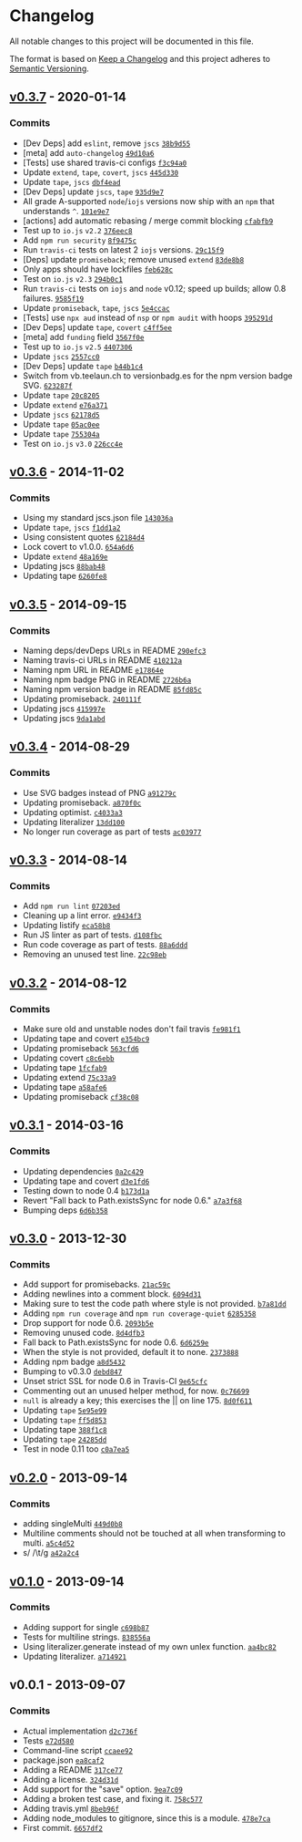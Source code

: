 # Changelog

All notable changes to this project will be documented in this file.

The format is based on [Keep a Changelog](https://keepachangelog.com/en/1.0.0/)
and this project adheres to [Semantic Versioning](https://semver.org/spec/v2.0.0.html).

## [v0.3.7](https://github.com/ljharb/node-comments/compare/v0.3.6...v0.3.7) - 2020-01-14

### Commits

- [Dev Deps] add `eslint`, remove `jscs` [`38b9d55`](https://github.com/ljharb/node-comments/commit/38b9d551f53e93574c1fb38ab2514166f34c6227)
- [meta] add `auto-changelog` [`49d10a6`](https://github.com/ljharb/node-comments/commit/49d10a66dc9ca463ec9f8ed3519a0cb26b365dd1)
- [Tests] use shared travis-ci configs [`f3c94a0`](https://github.com/ljharb/node-comments/commit/f3c94a0bd18af4f494fa6c1bdc2a167c2e472102)
- Update `extend`, `tape`, `covert`, `jscs` [`445d330`](https://github.com/ljharb/node-comments/commit/445d330ba052d052cc491dd965deb8d610ce4197)
- Update `tape`, `jscs` [`dbf4ead`](https://github.com/ljharb/node-comments/commit/dbf4eadf1ee490e09492968f24a3eb6f92b4ad92)
- [Dev Deps] update `jscs`, `tape` [`935d9e7`](https://github.com/ljharb/node-comments/commit/935d9e75918d53d27bd10c686834a5d63af670e9)
- All grade A-supported `node`/`iojs` versions now ship with an `npm` that understands `^`. [`101e9e7`](https://github.com/ljharb/node-comments/commit/101e9e7bbc67e4fe3ea0c142af804b953a172b62)
- [actions] add automatic rebasing / merge commit blocking [`cfabfb9`](https://github.com/ljharb/node-comments/commit/cfabfb9fa9edb0157e9a6496cd4928582c15e29e)
- Test up to `io.js` `v2.2` [`376eec8`](https://github.com/ljharb/node-comments/commit/376eec8ebfc53b16805a019d2908e25a28701c69)
- Add `npm run security` [`8f9475c`](https://github.com/ljharb/node-comments/commit/8f9475c199e0b1399e60095d94e120461d0e0293)
- Run `travis-ci` tests on latest 2 `iojs` versions. [`29c15f9`](https://github.com/ljharb/node-comments/commit/29c15f91295bba16b5b8784601ddaae49ca44939)
- [Deps] update `promiseback`; remove unused `extend` [`83de8b8`](https://github.com/ljharb/node-comments/commit/83de8b8ca368f0935d8e2522fa573a93cb338cf8)
- Only apps should have lockfiles [`feb628c`](https://github.com/ljharb/node-comments/commit/feb628c2b98d8359e51ee0e82c7fd1e52fcd6842)
- Test on `io.js` `v2.3` [`294b0c1`](https://github.com/ljharb/node-comments/commit/294b0c11784c7080291adfb5046fe00e6cf589ed)
- Run `travis-ci` tests on `iojs` and `node` v0.12; speed up builds; allow 0.8 failures. [`9585f19`](https://github.com/ljharb/node-comments/commit/9585f1948cb82502ba4112ff053358f6919a4e2b)
- Update `promiseback`, `tape`, `jscs` [`5e4ccac`](https://github.com/ljharb/node-comments/commit/5e4ccacf59c8787ca0ec963bdec7ee0166d7a973)
- [Tests] use `npx aud` instead of `nsp` or `npm audit` with hoops [`395291d`](https://github.com/ljharb/node-comments/commit/395291d76ce429d58021346c1c862004c517c0ae)
- [Dev Deps] update `tape`, `covert` [`c4ff5ee`](https://github.com/ljharb/node-comments/commit/c4ff5ee15470208e6e5c4851e99f2609d397aa91)
- [meta] add `funding` field [`3567f0e`](https://github.com/ljharb/node-comments/commit/3567f0ea1cbd884e5ff661d61808f6a996c463cf)
- Test up to `io.js` `v2.5` [`4407306`](https://github.com/ljharb/node-comments/commit/44073068de51590591c95bab3d565ffe2d95756b)
- Update `jscs` [`2557cc0`](https://github.com/ljharb/node-comments/commit/2557cc094adaa1cd73b8167be6b5d90fbc8ca974)
- [Dev Deps] update `tape` [`b44b1c4`](https://github.com/ljharb/node-comments/commit/b44b1c41ef26a83a1acef348776c7ea9eabb3db2)
- Switch from vb.teelaun.ch to versionbadg.es for the npm version badge SVG. [`623287f`](https://github.com/ljharb/node-comments/commit/623287f90757bf9472807e4fd3335e5d93acb3d6)
- Update `tape` [`20c8205`](https://github.com/ljharb/node-comments/commit/20c82055b8a78efabed2c4bb11b8146dbfeea34e)
- Update `extend` [`e76a371`](https://github.com/ljharb/node-comments/commit/e76a37106f39b422e4ed65b8fbbb2f45a6b14be3)
- Update `jscs` [`62178d5`](https://github.com/ljharb/node-comments/commit/62178d54e289a8dfcd2dfd43375eeef77759194d)
- Update `tape` [`05ac0ee`](https://github.com/ljharb/node-comments/commit/05ac0ee01520b557abb2cee47ea78078dc8d0017)
- Update `tape` [`755304a`](https://github.com/ljharb/node-comments/commit/755304a5a2140f517183c9c69e234f4166fc62d7)
- Test on `io.js` `v3.0` [`226cc4e`](https://github.com/ljharb/node-comments/commit/226cc4e8918f9f4cc30203927bf333dd6e9fa3f2)

## [v0.3.6](https://github.com/ljharb/node-comments/compare/v0.3.5...v0.3.6) - 2014-11-02

### Commits

- Using my standard jscs.json file [`143036a`](https://github.com/ljharb/node-comments/commit/143036ab0dd1a0c2ae59c93d98521396c92bf01c)
- Update `tape`, `jscs` [`f1dd1a2`](https://github.com/ljharb/node-comments/commit/f1dd1a226aa682ebf5596f5f4432a30d0a782416)
- Using consistent quotes [`62184d4`](https://github.com/ljharb/node-comments/commit/62184d4d36c04eea46af51df580fe1ea79cadb65)
- Lock covert to v1.0.0. [`654a6d6`](https://github.com/ljharb/node-comments/commit/654a6d6f7784408a13567919a3bf21cf5789e3f9)
- Update `extend` [`48a169e`](https://github.com/ljharb/node-comments/commit/48a169e7f986efdce950ecb75390509a1f34ede5)
- Updating jscs [`88bab48`](https://github.com/ljharb/node-comments/commit/88bab48b9f6e1108b9de043a22a93ecfa8d0da3c)
- Updating tape [`6260fe8`](https://github.com/ljharb/node-comments/commit/6260fe81eda64643a11e18ba383aa59b7799fcb5)

## [v0.3.5](https://github.com/ljharb/node-comments/compare/v0.3.4...v0.3.5) - 2014-09-15

### Commits

- Naming deps/devDeps URLs in README [`290efc3`](https://github.com/ljharb/node-comments/commit/290efc31168d7bc1f1a72341f244804b3c3dc68d)
- Naming travis-ci URLs in README [`410212a`](https://github.com/ljharb/node-comments/commit/410212a6426490e0f200ae5dca530b7f8e542844)
- Naming npm URL in README [`e17864e`](https://github.com/ljharb/node-comments/commit/e17864e92c64f77ad2186562ea37ab5fc4fd2737)
- Naming npm badge PNG in README [`2726b6a`](https://github.com/ljharb/node-comments/commit/2726b6a94ca0c48737575674514eb688639661d0)
- Naming npm version badge in README [`85fd85c`](https://github.com/ljharb/node-comments/commit/85fd85c6faabde104e5e18456215e3468d611855)
- Updating promiseback. [`240111f`](https://github.com/ljharb/node-comments/commit/240111f2037be45971cae006506c1840b33f3d15)
- Updating jscs [`415997e`](https://github.com/ljharb/node-comments/commit/415997e44aa3c005357a13c5af61a172049e645b)
- Updating jscs [`9da1abd`](https://github.com/ljharb/node-comments/commit/9da1abdf69ba34f108823409644d1460aefffc9f)

## [v0.3.4](https://github.com/ljharb/node-comments/compare/v0.3.3...v0.3.4) - 2014-08-29

### Commits

- Use SVG badges instead of PNG [`a91279c`](https://github.com/ljharb/node-comments/commit/a91279c91b95e751035b06d1db3b5516e17b7ad8)
- Updating promiseback. [`a870f0c`](https://github.com/ljharb/node-comments/commit/a870f0c199c424cc9f34f85c12b203238e3fc2bf)
- Updating optimist. [`c4033a3`](https://github.com/ljharb/node-comments/commit/c4033a3b2b06f89c4ec16cc91ef0be672066cf44)
- Updating literalizer [`13dd100`](https://github.com/ljharb/node-comments/commit/13dd100e755983c8bedb4632a3715a7c63043381)
- No longer run coverage as part of tests [`ac03977`](https://github.com/ljharb/node-comments/commit/ac039774c316f9a2ea86bef145a97b94f8109930)

## [v0.3.3](https://github.com/ljharb/node-comments/compare/v0.3.2...v0.3.3) - 2014-08-14

### Commits

- Add `npm run lint` [`07203ed`](https://github.com/ljharb/node-comments/commit/07203ed27c62f90a978e4a9e7a65810e0247b372)
- Cleaning up a lint error. [`e9434f3`](https://github.com/ljharb/node-comments/commit/e9434f3a9058a04096560b98ef1a940299a5d551)
- Updating listify [`eca58b8`](https://github.com/ljharb/node-comments/commit/eca58b85f9388bd982a3682bcd0de1626dc9b883)
- Run JS linter as part of tests. [`d108fbc`](https://github.com/ljharb/node-comments/commit/d108fbc379a266358329ba1bf9e6544fc95c1678)
- Run code coverage as part of tests. [`88a6ddd`](https://github.com/ljharb/node-comments/commit/88a6ddd9174a42d5690c72ea69e826b5831f3600)
- Removing an unused test line. [`22c98eb`](https://github.com/ljharb/node-comments/commit/22c98eb87b1e7e33307371305325739087ae8a3b)

## [v0.3.2](https://github.com/ljharb/node-comments/compare/v0.3.1...v0.3.2) - 2014-08-12

### Commits

- Make sure old and unstable nodes don't fail travis [`fe981f1`](https://github.com/ljharb/node-comments/commit/fe981f1d4c6e7db21adf2c37959e56b8e16b2b9c)
- Updating tape and covert [`e354bc9`](https://github.com/ljharb/node-comments/commit/e354bc9297b8e87724349d285c4f2f6f423261b8)
- Updating promiseback [`563cfd6`](https://github.com/ljharb/node-comments/commit/563cfd6250987fc00a5526498aecc8bad80f9bb3)
- Updating covert [`c8c6ebb`](https://github.com/ljharb/node-comments/commit/c8c6ebbf60b7e88830313e849abd5f8ce280f3b6)
- Updating tape [`1fcfab9`](https://github.com/ljharb/node-comments/commit/1fcfab9a50de3a2991ace6aecceccab594165211)
- Updating extend [`75c33a9`](https://github.com/ljharb/node-comments/commit/75c33a98a44e727616c17d9d1f9986dce33d35b9)
- Updating tape [`a58afe6`](https://github.com/ljharb/node-comments/commit/a58afe699f48165f65f8f3eb6c8befd93785a74a)
- Updating promiseback [`cf38c08`](https://github.com/ljharb/node-comments/commit/cf38c08681103d6f244e5c15d57b8d3836451123)

## [v0.3.1](https://github.com/ljharb/node-comments/compare/v0.3.0...v0.3.1) - 2014-03-16

### Commits

- Updating dependencies [`0a2c429`](https://github.com/ljharb/node-comments/commit/0a2c429c546bd69eabd85d48393102c8e37316bb)
- Updating tape and covert [`d3e1fd6`](https://github.com/ljharb/node-comments/commit/d3e1fd6c1352c2303cefc5e192e2ea6c79763610)
- Testing down to node 0.4 [`b173d1a`](https://github.com/ljharb/node-comments/commit/b173d1a01f1533d46d7a689cf4ac4591826c5b37)
- Revert "Fall back to Path.existsSync for node 0.6." [`a7a3f68`](https://github.com/ljharb/node-comments/commit/a7a3f6868980a4ed10afd807a3baed2d5a531b97)
- Bumping deps [`6d6b358`](https://github.com/ljharb/node-comments/commit/6d6b358205ba6535bf53e98467391ad4c0c430d8)

## [v0.3.0](https://github.com/ljharb/node-comments/compare/v0.2.0...v0.3.0) - 2013-12-30

### Commits

- Add support for promisebacks. [`21ac59c`](https://github.com/ljharb/node-comments/commit/21ac59c9c9c7d8f5587ec590cc237d74dd31a638)
- Adding newlines into a comment block. [`6094d31`](https://github.com/ljharb/node-comments/commit/6094d313f205a840eaf3cb16ef8da3aa02b60020)
- Making sure to test the code path where style is not provided. [`b7a81dd`](https://github.com/ljharb/node-comments/commit/b7a81dd14aa050bf74921c956a459be595b1f37b)
- Adding `npm run coverage` and `npm run coverage-quiet` [`6285358`](https://github.com/ljharb/node-comments/commit/62853588e5b35e9f38c2f12d2b6c81815f32b51e)
- Drop support for node 0.6. [`2093b5e`](https://github.com/ljharb/node-comments/commit/2093b5e56d964d8f694b59be1e29c187dbf80f87)
- Removing unused code. [`8d4dfb3`](https://github.com/ljharb/node-comments/commit/8d4dfb3d504d14487ad824ea66f5ba6b2349dce3)
- Fall back to Path.existsSync for node 0.6. [`6d6259e`](https://github.com/ljharb/node-comments/commit/6d6259e3edb82e9b7f2078000d5391cf2ae61f55)
- When the style is not provided, default it to none. [`2373888`](https://github.com/ljharb/node-comments/commit/2373888a0ce58c37c166da8650e6a909ad6f5deb)
- Adding npm badge [`a8d5432`](https://github.com/ljharb/node-comments/commit/a8d5432e9767d9b1d6706342cf1bbb885d792128)
- Bumping to v0.3.0 [`debd847`](https://github.com/ljharb/node-comments/commit/debd8478f1b81c055f7412aa3daac56c25e9a134)
- Unset strict SSL for node 0.6 in Travis-CI [`9e65cfc`](https://github.com/ljharb/node-comments/commit/9e65cfc3b693f234e957939bfc433c976b60dd1f)
- Commenting out an unused helper method, for now. [`0c76699`](https://github.com/ljharb/node-comments/commit/0c7669941e0ba39800c6a90fa2942f5a3f14bd31)
- `null` is already a key; this exercises the || on line 175. [`8d0f611`](https://github.com/ljharb/node-comments/commit/8d0f6117cf0a9e6ef7392dc11171f7d1d3f0e96f)
- Updating `tape` [`5e95e99`](https://github.com/ljharb/node-comments/commit/5e95e99cc0519a79192531dd74b654ef5f042ee4)
- Updating `tape` [`ff5d853`](https://github.com/ljharb/node-comments/commit/ff5d8538c8c18d9758c594f55efcdf58f01167ef)
- Updating tape [`388f1c8`](https://github.com/ljharb/node-comments/commit/388f1c8d841695ddbe2813b0841154f4fccf6de4)
- Updating `tape` [`24285dd`](https://github.com/ljharb/node-comments/commit/24285dd3ac6f5febbaad1a750e48556a9f6e4fff)
- Test in node 0.11 too [`c0a7ea5`](https://github.com/ljharb/node-comments/commit/c0a7ea59096a2c7f76d2864799e27cac9e0e6a3d)

## [v0.2.0](https://github.com/ljharb/node-comments/compare/v0.1.0...v0.2.0) - 2013-09-14

### Commits

- adding singleMulti [`449d0b8`](https://github.com/ljharb/node-comments/commit/449d0b8fd1ac9d56c1d42387a97a03ef61f263f5)
- Multiline comments should not be touched at all when transforming to multi. [`a5c4d52`](https://github.com/ljharb/node-comments/commit/a5c4d520983991c6ed4eab9f15f07f8285ffeedc)
- s/    /\t/g [`a42a2c4`](https://github.com/ljharb/node-comments/commit/a42a2c4dc34695715d6f2a1b00cbec9ea298281f)

## [v0.1.0](https://github.com/ljharb/node-comments/compare/v0.0.1...v0.1.0) - 2013-09-14

### Commits

- Adding support for single [`c698b87`](https://github.com/ljharb/node-comments/commit/c698b874877cb666424d7a53f45877f35a6a001b)
- Tests for multiline strings. [`838556a`](https://github.com/ljharb/node-comments/commit/838556ae46898014fd2c95bfc6bbcba1441545be)
- Using literalizer.generate instead of my own unlex function. [`aa4bc82`](https://github.com/ljharb/node-comments/commit/aa4bc829c4a4165c89a4b87672a5aef0b8f2774d)
- Updating literalizer. [`a714921`](https://github.com/ljharb/node-comments/commit/a714921e088c432ed0619a80361c1a54cee1d9dd)

## v0.0.1 - 2013-09-07

### Commits

- Actual implementation [`d2c736f`](https://github.com/ljharb/node-comments/commit/d2c736fcb0a58664d79d042e172ee3da1711865a)
- Tests [`e72d580`](https://github.com/ljharb/node-comments/commit/e72d5801c332e49c53608ee3ee9920bf3ce82088)
- Command-line script [`ccaee92`](https://github.com/ljharb/node-comments/commit/ccaee921218b4104813951f7f984e0a9d433541d)
- package.json [`ea8caf2`](https://github.com/ljharb/node-comments/commit/ea8caf27ffb3a7c22831489a28c2df5598649467)
- Adding a README [`317ce77`](https://github.com/ljharb/node-comments/commit/317ce779a8154701db64b7679d715e206de35ae1)
- Adding a license. [`324d31d`](https://github.com/ljharb/node-comments/commit/324d31d68cfa243b7e908109556e4caab4f6b52b)
- Add support for the "save" option. [`9ea7c09`](https://github.com/ljharb/node-comments/commit/9ea7c0912704082d6b623166be938c5c03b6dec9)
- Adding a broken test case, and fixing it. [`758c577`](https://github.com/ljharb/node-comments/commit/758c577682ecc3866306904c472e0def72ddb27b)
- Adding travis.yml [`8beb96f`](https://github.com/ljharb/node-comments/commit/8beb96fe2cc495b845c56ce58c1b3a3f2954f1f3)
- Adding node_modules to gitignore, since this is a module. [`478e7ca`](https://github.com/ljharb/node-comments/commit/478e7ca154aa076e651e3c8cd4f59056c9d5b2d6)
- First commit. [`6657df2`](https://github.com/ljharb/node-comments/commit/6657df24baa1d8542bce95ce06e32fd3025b1a01)
